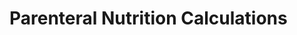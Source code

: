 # Parenteral Nutrition Calculations

<!-- 
## Reference

Pharmacy Calculations, 6e; Morton Publishing | Chapter 32
-->